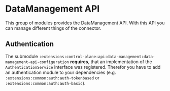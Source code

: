 # DataManagement API

This group of modules provides the DataManagement API. With this API you can manage different things of the connector.

## Authentication

The submodule `:extensions:control-plane:api:data-management:data-management-api-configuration` **requires**, that an implementation of the
`AuthenticationService` interface was registered. Therefor you have to add an authentication module to your dependencies
(e.g. `:extensions:common:auth:auth-tokenbased` or `:extensions:common:auth:auth-basic`).